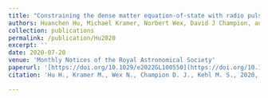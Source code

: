 ```yaml
---
title: "Constraining the dense matter equation-of-state with radio pulsars"
authors: Huanchen Hu, Michael Kramer, Norbert Wex, David J Champion, and Marcel S Kehl
collection: publications
permalink: /publication/Hu2020
excerpt: ''
date: 2020-07-20
venue: 'Monthly Notices of the Royal Astronomical Society'
paperurl: '[https://doi.org/10.1029/e2022GL100550](https://doi.org/10.1093/mnras/staa2107)'
citation: 'Hu H., Kramer M., Wex N., Champion D. J., Kehl M. S., 2020, <i>MNRAS</i>, 497, 3118.'

---
```

